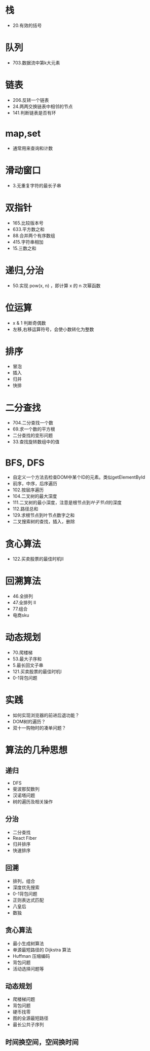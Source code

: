 
# 栈
 - 20.有效的括号

# 队列
 - 703.数据流中第k大元素

# 链表
 - 206.反转一个链表
 - 24.两两交换链表中相邻的节点
 - 141.判断链表是否有环

# map,set
 - 通常用来查询和计数

# 滑动窗口
 - 3.无重复字符的最长子串

# 双指针
 - 165.比较版本号
 - 633.平方数之和
 - 88.合并两个有序数组
 - 415.字符串相加
 - 15.三数之和

# 递归,分治
 - 50.实现 pow(x, n) ，即计算 x 的 n 次幂函数

# 位运算
 - x & 1 判断奇偶数
 - 左移,右移运算符号，会使小数转化为整数

# 排序
  - 冒泡
  - 插入
  - 归并
  - 快排

# 二分查找
  - 704.二分查找一个数
  - 69.求一个数的平方根
  - 二分查找的变形问题
  - 33.查找旋转数组中的值

# BFS, DFS
  - 自定义一个方法去检查DOM中某个ID的元素。类似getElementById
  - 前序，中序，后序遍历
  - 102.按层序遍历
  - 104.二叉树的最大深度
  - 111.二叉树的最小深度，注意是根节点到*叶子节点*的深度
  - 112.路径总和
  - 129.求根节点到叶节点数字之和
  - 二叉搜索树的查找，插入，删除

# 贪心算法
  - 122.买卖股票的最佳时机II

# 回溯算法
  - 46.全排列
  - 47.全排列 II
  - 77.组合
  - 电商sku

# 动态规划
  - 70.爬楼梯
  - 53.最大子序和
  - 5.最长回文子串
  - 121.买卖股票的最佳时机I
  - 0-1背包问题

# 实践
  - 如何实现浏览器的前进后退功能？
  - DOM树的遍历？
  - 双十一购物时的凑单问题？





# 算法的几种思想

## 递归
  - DFS
  - 斐波那契数列
  - 汉诺塔问题
  - 树的遍历及相关操作

## 分治
  - 二分查找
  - React Fiber
  - 归并排序
  - 快速排序

## 回溯
  - 排列，组合
  - 深度优先搜索
  - 0-1背包问题
  - 正则表达式匹配
  - 八皇后
  - 数独

## 贪心算法
  - 最小生成树算法
  - 单源最短路径的 Dijkstra 算法
  - Huffman 压缩编码
  - 背包问题
  - 活动选择问题等

## 动态规划
  - 爬楼梯问题
  - 背包问题
  - 硬币找零
  - 图的全源最短路径
  - 最长公共子序列

## 时间换空间，空间换时间